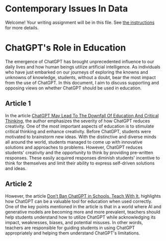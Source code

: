 # Contemporary Issues In Data

Welcome! Your writing assignment will be in this file.  See [the instructions](./instructions.md) for more details.

 # ChatGPT's Role in Education 
The emergence of ChatGPT has brought unprecedented influence to our daily lives and how human beings utilize artificial intelligence. As individuals who have just embarked on our journeys of exploring the knowns and unknowns of knowledge, students, without a doubt, bear the most impact from the use of ChatGPT. In this document, I aim to discuss supporting and opposing views on whether ChatGPT should be used in education.

## Article 1 
In the article [ChatGPT May Lead To The Downfall Of Education And Critical Thinking][Opposing Article], the author emphasizes the severity of how ChatGPT reduces creativity. One of the most important aspects of education is to stimulate critical thinking and enhance creativity. Before ChatGPT, students were motivated to brainstorm new ideas. With the distinctive and diverse minds all around the world, students managed to come up with innovative solutions and approaches to problems. However, ChatGPT reduces students' creativity and the opportunity to think by providing pre-written responses. These easily acquired responses diminish students' incentive to think for themselves and limit their ability to express self-driven solutions and ideas.

## Article 2
However, the article [Don’t Ban ChatGPT in Schools. Teach With It.][Supporting Article] highlights how ChatGPT can be a valuable tool for education when used correctly. One of the key points mentioned in the article is that in a world where AI and generative models are becoming more and more prevalent, teachers should help students understand how to utilize ChatGPT while acknowledging its impact, weaknesses, biases, and potential misuses. In other words, teachers are responsible for guiding students in using ChatGPT appropriately and helping them understand ChatGPT's limitations.


[Opposing Article]: https://www.techbusinessnews.com.au/blog/chatgpt-may-lead-to-the-downfall-of-eduction-and-critical-thinking/#:~:text=Reduces%20creativity%3A%20Chat%20GPT%20generates,learn%20and%20understand%20the%20material.

[Supporting Article]: https://www.nytimes.com/2023/01/12/technology/chatgpt-schools-teachers.html
